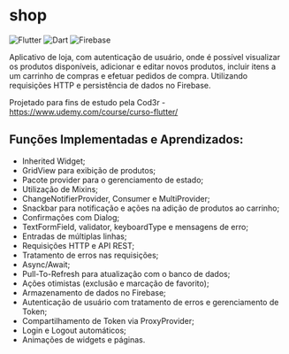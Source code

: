 # shop
![Flutter](https://img.shields.io/badge/Framework-Flutter-3cc6fd?logo=flutter)
![Dart](https://img.shields.io/badge/Language-Dart-0c458b?logo=dart)
![Firebase](https://img.shields.io/badge/Cloud-Firebase-f5ba23?logo=Firebase)

Aplicativo de loja, com autenticação de usuário, onde é possível visualizar os produtos disponíveis, adicionar e editar novos produtos, incluir itens a um carrinho de compras e efetuar pedidos de compra. Utilizando requisições HTTP e persistência de dados no Firebase.

Projetado para fins de estudo pela Cod3r - https://www.udemy.com/course/curso-flutter/

## Funções Implementadas e Aprendizados: 

- Inherited Widget;
- GridView para exibição de produtos;
- Pacote provider para o gerenciamento de estado;
- Utilização de Mixins;
- ChangeNotifierProvider, Consumer e MultiProvider;
- Snackbar para notificação e ações na adição de produtos ao carrinho;
- Confirmações com Dialog;
- TextFormField, validator, keyboardType e mensagens de erro;
- Entradas de múltiplas linhas;
- Requisições HTTP e API REST;
- Tratamento de erros nas requisições;
- Async/Await;
- Pull-To-Refresh para atualização com o banco de dados;
- Ações otimistas (exclusão e marcação de favorito);
- Armazenamento de dados no Firebase;
- Autenticação de usuário com tratamento de erros e gerenciamento de Token;
- Compartilhamento de Token via ProxyProvider;
- Login e Logout automáticos;
- Animações de widgets e páginas.
